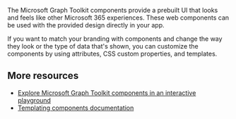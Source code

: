 The Microsoft Graph Toolkit components provide a prebuilt UI that looks and feels like other Microsoft 365 experiences. These web components can be used with the provided design directly in your app.

If you want to match your branding with components and change the way they look or the type of data that's shown, you can customize the components by using attributes, CSS custom properties, and templates.

## More resources

- [Explore Microsoft Graph Toolkit components in an interactive playground](https://mgt.dev/)
- [Templating components documentation](https://docs.microsoft.com/graph/toolkit/customize-components/templates?WT.mc_id=m365-19989-cxa)
